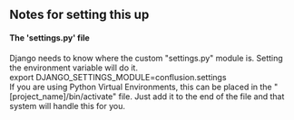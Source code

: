 ## Notes for setting this up


#### The 'settings.py' file
Django needs to know where the custom "settings.py" module is.  Setting the environment variable will do it.  
export DJANGO_SETTINGS_MODULE=conflusion.settings  
If you are using Python Virtual Environments, this can be placed in the "[project_name]/bin/activate" file.  Just add it to the end of the file and that system will handle this for you.
